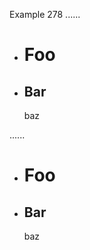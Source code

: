 Example 278
......

- # Foo
- Bar
  ---
  baz

......

<ul>
<li>
<h1>Foo</h1>
</li>
<li>
<h2>Bar</h2>
baz</li>
</ul>

